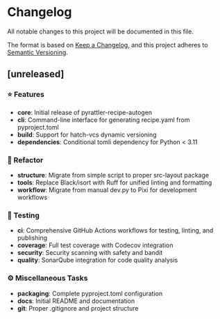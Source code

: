 # Changelog

All notable changes to this project will be documented in this file.

The format is based on [Keep a Changelog](https://keepachangelog.com/en/1.0.0/),
and this project adheres to [Semantic Versioning](https://semver.org/spec/v2.0.0.html).

## [unreleased]

### ⭐ Features
- **core**: Initial release of pyrattler-recipe-autogen
- **cli**: Command-line interface for generating recipe.yaml from pyproject.toml
- **build**: Support for hatch-vcs dynamic versioning
- **dependencies**: Conditional tomli dependency for Python < 3.11

### 🚜 Refactor
- **structure**: Migrate from simple script to proper src-layout package
- **tools**: Replace Black/isort with Ruff for unified linting and formatting
- **workflow**: Migrate from manual dev.py to Pixi for development workflows

### 🧪 Testing
- **ci**: Comprehensive GitHub Actions workflows for testing, linting, and publishing
- **coverage**: Full test coverage with Codecov integration
- **security**: Security scanning with safety and bandit
- **quality**: SonarQube integration for code quality analysis

### ⚙️ Miscellaneous Tasks
- **packaging**: Complete pyproject.toml configuration
- **docs**: Initial README and documentation
- **git**: Proper .gitignore and project structure

<!-- generated by git-cliff -->
